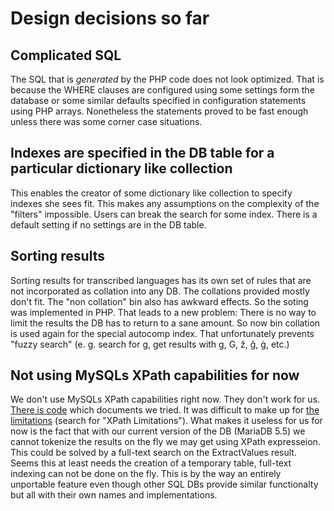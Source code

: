 # Design decisions so far

## Complicated SQL

The SQL that is _generated_ by the PHP code does not look optimized.
That is because the WHERE clauses are configured using some settings form the database
or some similar defaults specified in configuration statements using PHP arrays.
Nonetheless the statements proved to be fast enough unless there was some corner case situations.

## Indexes are specified in the DB table for a particular dictionary like collection

This enables the creator of some dictionary like collection to specify indexes she sees fit.
This makes any assumptions on the complexity of the "filters" impossible. Users can break the
search for some index. There is a default setting if no settings are in the DB table.

## Sorting results

Sorting results for transcribed languages has its own set of rules that are not incorporated as
collation into any DB. The collations provided mostly don't fit. The "non collation" bin also has
awkward effects. So the soting was implemented in PHP. That leads to a new problem: There is no
way to limit the results the DB has to return to a sane amount. So now bin collation is used again
for the special autocomp index. That unfortunately prevents "fuzzy search" (e. g. search for g, get
results with g, G, ž, ǧ, ġ, etc.)

## Not using MySQLs XPath capabilities for now

We don't use MySQLs XPath capabilities right now. They don't work for us. [There is code](https://github.com/acdh-oeaw/mysqlonsru/blob/master/common.php#L765)
which documents we tried. It was difficult to make up for
[the limitations](http://dev.mysql.com/doc/refman/5.7/en/xml-functions.html) (search for
"XPath Limitations"). What makes it useless for us for now is the fact that
with our current version of the DB (MariaDB 5.5) we cannot tokenize the results
on the fly we may get using XPath expresseion. This could be solved by a full-text
search on the ExtractValues result. Seems this at least needs the creation
of a temporary table, full-text indexing can not be done on the fly.
This is by the way an entirely unportable feature even though other SQL DBs provide similar
functionalty but all with their own names and implementations.
